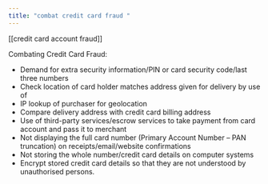 ```yaml
---
title: "combat credit card fraud "
--- 
```

[[credit card account  fraud]]

Combating Credit Card Fraud:
- Demand for extra security information/PIN or card security code/last three numbers
- Check location of card holder matches address given for delivery by use of
- IP lookup of purchaser for geolocation
- Compare delivery address with credit card billing address
- Use of third-party services/escrow services to take payment from card account and pass it to merchant
- Not displaying the full card number (Primary Account Number – PAN truncation) on receipts/email/website confirmations
- Not storing the whole number/credit card details on computer systems
- Encrypt stored credit card details so that they are not understood by unauthorised persons. 